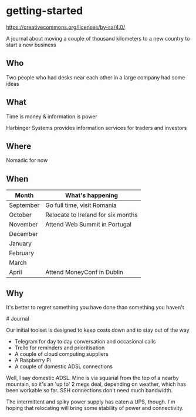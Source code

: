 # getting-started

https://creativecommons.org/licenses/by-sa/4.0/

A journal about moving a couple of thousand kilometers to a new country to start a new business

## Who

Two people who had desks near each other in a large company had some ideas

## What 

Time is money & information is power

Harbinger Systems provides information services for traders and investors

## Where 

Nomadic for now

## When 

|Month |What's happening |
|--|--|
|September |Go full time, visit Romania |
|October |Relocate to Ireland for six months |
|November |Attend Web Summit in Portugal |
|December | |
|January | |
|February | |
|March | |
|April |Attend MoneyConf in Dublin |

## Why

It's better to regret something you have done than something you haven't

# Journal

Our initial toolset is designed to keep costs down and to stay out of the way

 * Telegram for day to day conversation and occasional calls
 * Trello for reminders and prioritisation
 * A couple of cloud computing suppliers
 * A Raspberry Pi
 * A couple of domestic ADSL connections
 
Well, I say domestic ADSL.  Mine is via squarial from the top of a nearby mountain, so it's an 'up to' 2 megs deal, depending on weather, which has been workable so far.  SSH connections don't need much bandwidth.

The intermittent and spiky power supply has eaten a UPS, though.  I'm hoping that relocating will bring some stability of power and connectivity.

